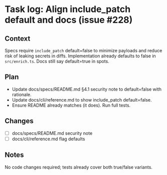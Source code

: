 # Task log: Align include_patch default and docs (issue #228)

## Context
Specs require `include_patch` default=false to minimize payloads and reduce risk of leaking secrets in diffs. Implementation already defaults to false in `src/enrich.ts`. Docs still say default=true in spots.

## Plan
- Update docs/specs/README.md §4.1 security note to default=false with rationale.
- Update docs/cli/reference.md to show include_patch default=false.
- Ensure README already matches (it does). Run full tests.

## Changes
- [ ] docs/specs/README.md security note
- [ ] docs/cli/reference.md flag defaults

## Notes
No code changes required; tests already cover both true/false variants.
